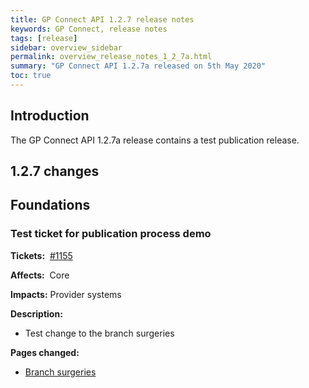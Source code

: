```yaml
---
title: GP Connect API 1.2.7 release notes
keywords: GP Connect, release notes
tags: [release]
sidebar: overview_sidebar
permalink: overview_release_notes_1_2_7a.html
summary: "GP Connect API 1.2.7a released on 5th May 2020"
toc: true
---
```


## Introduction ##

The GP Connect API 1.2.7a release contains a test publication release.

## 1.2.7 changes ##

## Foundations ##

### Test ticket for publication process demo ###

**Tickets:**&nbsp; [#1155](https://github.com/nhsconnect/gpconnect/issues/1155)

**Affects:**&nbsp; Core

**Impacts:** Provider systems

**Description:**

- Test change to the branch surgeries

**Pages changed:**

- [Branch surgeries](development_branch_surgeries.html)

